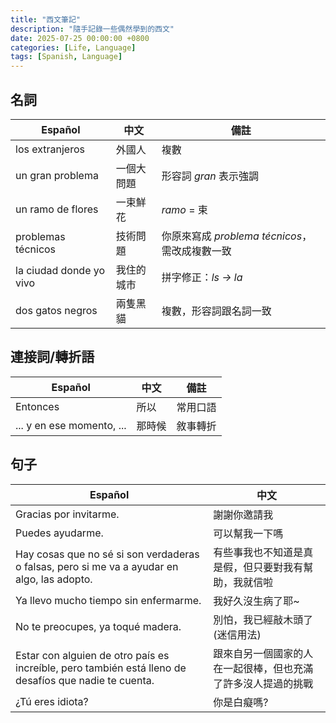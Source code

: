 ```yaml
---
title: "西文筆記"
description: "隨手記錄一些偶然學到的西文"
date: 2025-07-25 00:00:00 +0800
categories: [Life, Language]
tags: [Spanish, Language]
---
```


## 名詞
| Español                 | 中文    | 備註                                |
| ----------------------- | ----- | --------------------------------- |
| los extranjeros         | 外國人   | 複數                                |
| un gran problema        | 一個大問題 | 形容詞 *gran* 表示強調                   |
| un ramo de flores       | 一束鮮花  | *ramo* = 束                        |
| problemas técnicos      | 技術問題  | 你原來寫成 *problema técnicos*，需改成複數一致 |
| la ciudad donde yo vivo | 我住的城市 | 拼字修正：*ls → la*                    |
| dos gatos negros        | 兩隻黑貓  | 複數，形容詞跟名詞一致                       |


## 連接詞/轉折語

| Español                   | 中文  | 備註   |
| ------------------------- | --- | ---- |
| Entonces                  | 所以  | 常用口語 |
| ... y en ese momento, ... | 那時候 | 敘事轉折 |


## 句子

| Español                                                                                               | 中文                             |
| ----------------------------------------------------------------------------------------------------- | ------------------------------ | 
| Gracias por invitarme.                                                                                | 謝謝你邀請我                         | 
| Puedes ayudarme.                                                                                      | 可以幫我一下嗎                        |
| Hay cosas que no sé si son verdaderas o falsas, pero si me va a ayudar en algo, las adopto.           | 有些事我也不知道是真是假，但只要對我有幫助，我就信啦 |
| Ya llevo mucho tiempo sin enfermarme.                                                                 | 我好久沒生病了耶\~       |
| No te preocupes, ya toqué madera.                                                                     | 別怕，我已經敲木頭了 (迷信用法) |
| Estar con alguien de otro país es increíble, pero también está lleno de desafíos que nadie te cuenta. | 跟來自另一個國家的人在一起很棒，但也充滿了許多沒人提過的挑戰 |
| ¿Tú eres idiota?                                                                                      | 你是白癡嗎?     |
